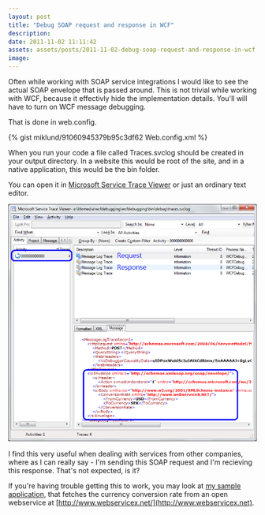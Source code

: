 ```yaml
---
layout: post
title: "Debug SOAP request and response in WCF"
description:
date: 2011-11-02 11:11:42
assets: assets/posts/2011-11-02-debug-soap-request-and-response-in-wcf
image: 
---
```


Often while working with SOAP service integrations I would like to see the actual SOAP envelope that is passed around. This is not trivial while working with WCF, because it effectivly hide the implementation details. You'll will have to turn on WCF message debugging.

That is done in web.config.

{% gist miklund/91060945379b95c3df62 Web.config.xml %}

When you run your code a file called Traces.svclog should be created in your output directory. In a website this would be root of the site, and in a native application, this would be the bin folder.

You can open it in [Microsoft Service Trace Viewer](http://litemedia.info/wcf-the-connection-was-closed-unexpectedly) or just an ordinary text editor.

![Microsoft Services Trace Viewer](/assets/posts/2011-11-02-debug-soap-request-and-response-in-wcf/mstv.png)

I find this very useful when dealing with services from other companies, where as I can really say - I'm sending this SOAP request and I'm recieving this response. That's not expected, is it?

If you're having trouble getting this to work, you may look at [my sample application](/assets/posts/2011-11-02-debug-soap-request-and-response-in-wcf/LiteMedia.WCFDebugging.zip "LiteMedia WCF Debugging sample application"), that fetches the currency conversion rate from an open webservice at [http://www.webservicex.net/](http://www.webservicex.net).
